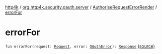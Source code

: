 [http4k](../../index.md) / [org.http4k.security.oauth.server](../index.md) / [AuthoriseRequestErrorRender](index.md) / [errorFor](./error-for.md)

# errorFor

`fun errorFor(request: `[`Request`](../../org.http4k.core/-request/index.md)`, error: `[`OAuthError`](../-o-auth-error/index.md)`): `[`Response`](../../org.http4k.core/-response/index.md) [(source)](https://github.com/http4k/http4k/blob/master/http4k-security-oauth/src/main/kotlin/org/http4k/security/oauth/server/AuthoriseRequestErrorRender.kt#L23)